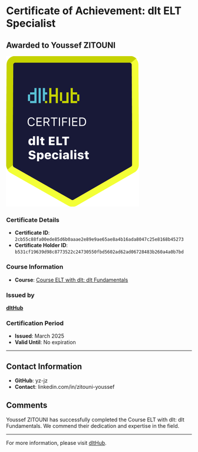 
# Certificate of Achievement: dlt ELT Specialist

## Awarded to **Youssef ZITOUNI**

![Course Image](../badges/dlt_ELT_specialist.png)

### Certificate Details
- **Certificate ID**: `2cb55c88fa00ede85d6b0aaae2e89e9ae65ae8a4b16ada8047c25e8168b45273`
- **Certificate Holder ID**: `b531cf19639d98c8773522c24730550fbd5602ad62ad06728483b260a4a0b7bd`

### Course Information
- **Course**: [Course ELT with dlt: dlt Fundamentals](https://github.com/dlt-hub/dlthub-education/tree/main/courses/dlt_fundamentals_dec_2024)

### Issued by
[**dltHub**](https://dlthub.com/) 

### Certification Period
- **Issued**: March 2025
- **Valid Until**: No expiration

---

## Contact Information
- **GitHub**: yz-jz
- **Contact**: linkedin.com/in/zitouni-youssef

## Comments
Youssef ZITOUNI has successfully completed the Course ELT with dlt: dlt Fundamentals. We commend their dedication and expertise in the field.

---

For more information, please visit [dltHub](https://dlthub.com/).
    
